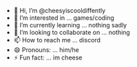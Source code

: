 - 👋 Hi, I’m @cheesyiscooldiffently
- 👀 I’m interested in ... games/coding
- 🌱 I’m currently learning ... nothing sadly
- 💞️ I’m looking to collaborate on ... nothing
- 📫 How to reach me ... discord
- 😄 Pronouns: ... him/he
- ⚡ Fun fact: ... im cheese

<!---
cheesyiscooldiffently/cheesyiscooldiffently is a ✨ special ✨ repository because its `README.md` (this file) appears on your GitHub profile.
You can click the Preview link to take a look at your changes.
--->
